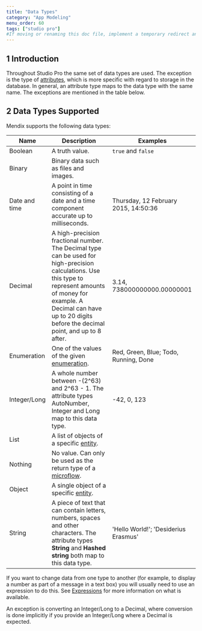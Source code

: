 ```yaml
---
title: "Data Types"
category: "App Modeling"
menu_order: 60
tags: ["studio pro"]
#If moving or renaming this doc file, implement a temporary redirect and let the respective team know they should update the URL in the product. See Mapping to Products for more details.
---
```


## 1 Introduction

Throughout Studio Pro the same set of data types are used. The exception is the type of [attributes](attributes), which is more specific with regard to storage in the database. In general, an attribute type maps to the data type with the same name. The exceptions are mentioned in the table below.

## 2 Data Types Supported

Mendix supports the following data types:

| Name | Description | Examples |
| --- | --- | --- |
| Boolean | A truth value. | `true` and `false` |
| Binary | Binary data such as files and images. |   |
| Date and time | A point in time consisting of a date and a time component accurate up to milliseconds. | Thursday, 12 February 2015, 14:50:36 |
| Decimal | A high-precision fractional number. The Decimal type can be used for high-precision calculations. Use this type to represent amounts of money for example. A Decimal can have up to 20 digits before the decimal point, and up to 8 after. | 3.14, 738000000000.00000001 |
| Enumeration | One of the values of the given [enumeration](enumerations). | Red, Green, Blue; Todo, Running, Done |
| Integer/Long | A whole number between -(2^63) and 2^63 - 1. The attribute types AutoNumber, Integer and Long map to this data type. | -42, 0, 123 |
| List | A list of objects of a specific [entity](entities). |   |
| Nothing | No value. Can only be used as the return type of a [microflow](microflows). |   |
| Object | A single object of a specific [entity](entities). |   |
| String | A piece of text that can contain letters, numbers, spaces and other characters. The attribute types **String** and **Hashed string** both map to this data type. | 'Hello World!'; 'Desiderius Erasmus' |

If you want to change data from one type to another (for example, to display a number as part of a message in a text box) you will usually need to use an expression to do this. See [Expressions](expressions) for more information on what is available.

An exception is converting an Integer/Long to a Decimal, where conversion is done implicitly if you provide an Integer/Long where a Decimal is expected.
